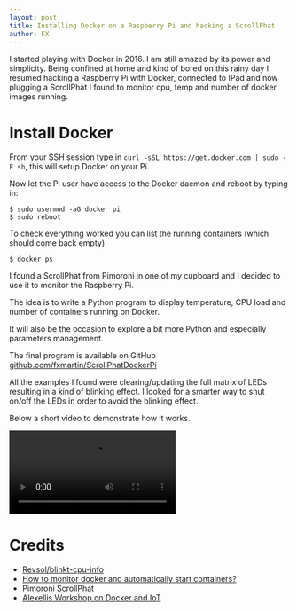 ```yaml
---
layout: post
title: Installing Docker on a Raspberry Pi and hacking a ScrollPhat
author: FX
---
```


I started playing with Docker in 2016. I am still amazed by its power and simplicity. Being confined at home and kind of bored on this rainy day I resumed hacking a Raspberry Pi with Docker, connected to IPad and now plugging a ScrollPhat I found to monitor cpu, temp and number of docker images running.

# Install Docker
From your SSH session type in ``curl -sSL https://get.docker.com | sudo -E sh``, this will setup Docker on your Pi.

Now let the Pi user have access to the Docker daemon and reboot by typing in:

```
$ sudo usermod -aG docker pi
$ sudo reboot
```

To check everything worked you can list the running containers (which should come back empty)

```
$ docker ps
```

I found a ScrollPhat from Pimoroni in one of my cupboard and I decided to use it to monitor the Raspberry Pi.

The idea is to write a Python program to display temperature, CPU load and number of containers running on Docker.

It will also be the occasion to explore a bit more Python and especially parameters management.

The final program is available on GitHub [github.com/fxmartin/ScrollPhatDockerPi](https://github.com/fxmartin/ScrollPhatDockerPi)

All the examples I found were clearing/updating the full matrix of LEDs resulting in a kind of blinking effect. I looked for a smarter way to shut on/off the LEDs in order to avoid the blinking effect.

Below a short video to demonstrate how it works.

![ScrollPhat demo](/images/ScrollPhatVideo.MOV)

# Credits
- [Revsol/blinkt-cpu-info](https://github.com/Revsol/blinkt-cpu-info)
- [How to monitor docker and automatically start containers?](https://fxmartin.github.io/How-to-monitor-docker-and-automatically-start-containers/)
- [Pimoroni ScrollPhat](https://shop.pimoroni.com/products/scroll-phat)
- [Alexellis Workshop on Docker and IoT](https://github.com/alexellis/docker-blinkt-workshop)